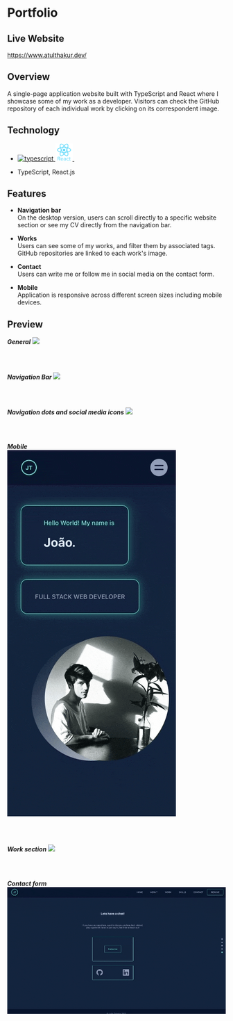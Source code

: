 # Portfolio

## Live Website

<a href="https://www.atulthakur.dev/" target="_blank">https://www.atulthakur.dev/</a>

## Overview

A single-page application website built with TypeScript and React where I showcase some of my work as a developer. Visitors can check the GitHub repository of each individual work by clicking on its correspondent image.

## Technology

- <p> <a href="https://www.typescriptlang.org/" target="_blank"> <img src="https://cdn.jsdelivr.net/gh/devicons/devicon/icons/typescript/typescript-original.svg" alt="typescript" width="40" height="40"/>  <a href="https://reactjs.org/" target="_blank"> <img src="https://raw.githubusercontent.com/devicons/devicon/c5378d6c2510ffa0b3e4475af95618a8048d6cf1/icons/react/react-original-wordmark.svg" alt="react" width="40" height="40"/> </a> &nbsp; </p>

- TypeScript, React.js

## Features

- **Navigation bar**
  <br>
  On the desktop version, users can scroll directly to a specific website section or see my CV directly from the navigation bar.

- **Works**
  <br>
  Users can see some of my works, and filter them by associated tags. GitHub repositories are linked to each work's image.

- **Contact**
  <br>
  Users can write me or follow me in social media on the contact form.

- **Mobile**
  <br>
  Application is responsive across different screen sizes including mobile devices.

## Preview

**_General_**
<img src="public/readMe/general.gif">

<br>
<br>

**_Navigation Bar_**
<img src="public/readMe/navigation1.gif">

<br>
<br>

**_Navigation dots and social media icons_**
<img src="public/readMe/navigationDots.gif">

<br>
<br>

**_Mobile_**
<br>
<img src="public/readMe/mobile.gif">

<br>
<br>

**_Work section_**
<img src="public/readMe/works.gif">

<br>
<br>

**_Contact form_**
<img src="public/readMe/contact.gif">
